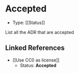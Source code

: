 # Accepted

* Type: [[Status]]

List all the ADR that are accepted

## Linked References

* [[Use CC0 as license]]
  * Status: **Accepted**
